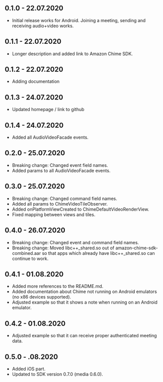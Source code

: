 ## 0.1.0 - 22.07.2020

* Initial release works for Android. Joining a meeting, sending and receiving audio+video works.

## 0.1.1 - 22.07.2020

* Longer description and added link to Amazon Chime SDK. 

## 0.1.2 - 22.07.2020

* Adding documentation 

## 0.1.3 - 24.07.2020

* Updated homepage / link to github 

## 0.1.4 - 24.07.2020

* Added all AudioVideoFacade events. 

## 0.2.0 - 25.07.2020

* Breaking change: Changed event field names.  
* Added params to all AudioVideoFacade events. 

## 0.3.0 - 25.07.2020

* Breaking change: Changed command field names.
* Added all params to ChimeVideoTileObserver. 
* Added onPlatformViewCreated to ChimeDefaultVideoRenderView. 
* Fixed mapping between views and tiles. 

## 0.4.0 - 26.07.2020

* Breaking change: Changed event and command field names.
* Breaking change: Moved libc++_shared.so out of amazon-chime-sdk-combined.aar so that apps which already have libc++_shared.so can continue to work.

## 0.4.1 - 01.08.2020

* Added more references to the README.md.
* Added documentation about Chime not running on Android emulators (no x86 devices supported).
* Adjusted example so that it shows a note when running on an Android emulator. 

## 0.4.2 - 01.08.2020

* Adjusted example so that it can receive proper authenticated meeting data. 

## 0.5.0 - .08.2020

* Added iOS part. 
* Updated to SDK version 0.7.0 (media 0.6.0).
